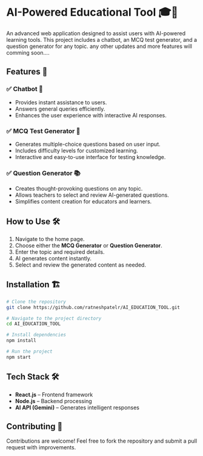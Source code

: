 
# AI-Powered Educational Tool 🎓🤖

An advanced web application designed to assist users with AI-powered learning tools. This project includes a chatbot, an MCQ test generator, and a question generator for any topic. any other updates and more features will comming soon....

## Features 🚀

### ✅ Chatbot 🤖
- Provides instant assistance to users.
- Answers general queries efficiently.
- Enhances the user experience with interactive AI responses.

### ✅ MCQ Test Generator 📝
- Generates multiple-choice questions based on user input.
- Includes difficulty levels for customized learning.
- Interactive and easy-to-use interface for testing knowledge.

### ✅ Question Generator 📚
- Creates thought-provoking questions on any topic.
- Allows teachers to select and review AI-generated questions.
- Simplifies content creation for educators and learners.

## How to Use 🛠️
1. Navigate to the home page.
2. Choose either the **MCQ Generator** or **Question Generator**.
3. Enter the topic and required details.
4. AI generates content instantly.
5. Select and review the generated content as needed.

## Installation 🏗️
```bash
# Clone the repository
git clone https://github.com/ratneshpatelr/AI_EDUCATION_TOOL.git

# Navigate to the project directory
cd AI_EDUCATION_TOOL

# Install dependencies
npm install

# Run the project
npm start
```

## Tech Stack 🛠️
- **React.js** – Frontend framework
- **Node.js** – Backend processing
- **AI API (Gemini)** – Generates intelligent responses

## Contributing 🤝
Contributions are welcome! Feel free to fork the repository and submit a pull request with improvements.


